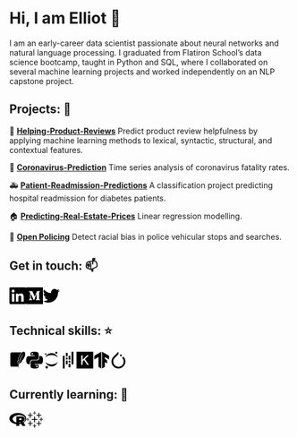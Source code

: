 # Hi, I am Elliot 👋

I am an early-career data scientist passionate about neural networks and natural language processing. I graduated from Flatiron School’s data science bootcamp, taught in Python and SQL, where I collaborated on several machine learning projects and worked independently on an NLP capstone project.


## Projects: :triangular_ruler:
:shopping_cart: [**Helping-Product-Reviews**](https://github.com/thisiselliot/HelpingProductReviews)
Predict product review helpfulness by applying machine learning methods to lexical, syntactic, structural, and contextual features.

:hospital: [**Coronavirus-Prediction**](https://github.com/thisiselliot/Coronavirus-Prediction)
Time series analysis of coronavirus fatality rates.

:ambulance: [**Patient-Readmission-Predictions**](https://github.com/thisiselliot/Patient-Readmission-Predictions)
A classification project predicting hospital readmission for diabetes patients.

:house: [**Predicting-Real-Estate-Prices**](https://github.com/thisiselliot/Predicting-Real-Estate-Prices-in-King-County-WA)
Linear regression modelling.

:cop: [**Open Policing**](https://github.com/thisiselliot/Open-Policing)
Detect racial bias in police vehicular stops and searches.


## Get in touch: :mailbox:
<p>
  <a href="https://www.linkedin.com/in/elliot-macy/"><img align="left" src="https://github.com/thisiselliot/icons/blob/main/linkedin.png" alt="linkedin" title="linkedin" height="30" width="30"></a>
  <a href="https://elimacy.medium.com/"><img align="left" src="https://github.com/thisiselliot/icons/blob/main/medium.png" alt="medium" title="medium" height="30" width="30"></a>
  <a href="https://twitter.com/EliMacy/"><img align="left" src="https://github.com/thisiselliot/icons/blob/main/twitter.png" alt="twitter" title="twitter" height="30" width="30"></a>
</p>

<br>
<br>

## Technical skills: :star:
<p>
  <a href="https://sqlite.org/"><img align="left" src="https://github.com/thisiselliot/icons/blob/main/sqlite.png" alt="sqlite" title="sqlite" height="30" width="30"></a>
  <a href="https://www.python.org/"><img align="left" src="https://github.com/thisiselliot/icons/blob/main/python.png" title="python" height="30" width="30"></a>
  <a href="https://jupyter.org/"><img align="left" src="https://github.com/thisiselliot/icons/blob/main/jupyter.png" alt="jupyter" title="jupyter" height="30" width="30"></a>
  <a href="https://pandas.pydata.org/"><img align="left" src="https://github.com/thisiselliot/icons/blob/main/pandas.png" alt="pandas" title="pandas" height="30" width="30"</a>
  <a href="https://keras.io/"><img align="left" src="https://github.com/thisiselliot/icons/blob/main/keras.png" alt="keras" title="keras" height="30" width="30"></a>
  <a href="https://www.tensorflow.org/"><img align="left" src="https://github.com/thisiselliot/icons/blob/main/tensorflow.png" alt="tensorflow" title="tensorflow" height="30" width="30"></a>
  <a href="https://pytorch.org/"><img align="left" src="https://github.com/thisiselliot/icons/blob/main/pytorch.png" alt="pytorch" title="pytorch" height="30" width="30"></a>
</p>

<br>
<br>

## Currently learning: :microscope:
<p>
    <a href="https://www.r-project.org/"><img align="left" src="https://github.com/thisiselliot/icons/blob/main/r.png" alt="r" title="r" height="30" width="30"></a>
    <a href="https://www.tableau.com/"><img align="left" src="https://github.com/thisiselliot/icons/blob/main/tableau.png" alt="tableau" title="tableau" height="30" width="30"></a>
</p>
